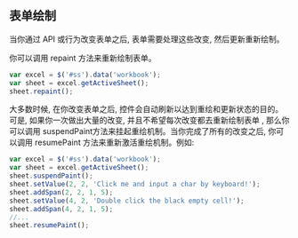 ## 表单绘制
当你通过 API 或行为改变表单之后, 表单需要处理这些改变, 然后更新重新绘制。

你可以调用 repaint 方法来重新绘制表单。
```JavaScript
var excel = $('#ss').data('workbook');
var sheet = excel.getActiveSheet();
sheet.repaint();
```

大多数时候, 在你改变表单之后, 控件会自动刷新以达到重绘和更新状态的目的。可是, 如果你一次做出大量的改变, 并且不希望每次改变都去重新绘制表单 , 那么你可以调用 suspendPaint方法来挂起重绘机制。当你完成了所有的改变之后, 你可以调用 resumePaint 方法来重新激活重绘机制。例如:
```JavaScript
var excel = $('#ss').data('workbook');
var sheet = excel.getActiveSheet();
sheet.suspendPaint();
sheet.setValue(2, 2, 'Click me and input a char by keyboard!'); 
sheet.addSpan(2, 2, 1, 5); 
sheet.setValue(4, 2, 'Double click the black empty cell!'); 
sheet.addSpan(4, 2, 1, 5); 
//...
sheet.resumePaint();
```
